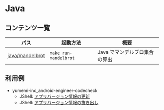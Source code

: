 # Java
## コンテンツ一覧
パス | 起動方法 | 概要
--- | --- | ---
[java/mandelbrot](./mandelbrot/) | `make run-mandelbrot` | Java でマンデルブロ集合の算出

## 利用例
* yumemi-inc_android-engineer-codecheck
    * JShell: [アプリバージョン情報の更新](https://github.com/tshion/yumemi-inc_android-engineer-codecheck/blob/develop/scripts/set-version.jsh)
    * JShell: [アプリバージョン情報の抜き出し](https://github.com/tshion/yumemi-inc_android-engineer-codecheck/blob/develop/scripts/pick-version-name.jsh)
